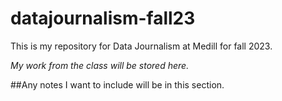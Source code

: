 # datajournalism-fall23

This is my repository for Data Journalism at Medill for fall 2023.

*My work from the class will be stored here.*

##Any notes I want to include will be in this section.
